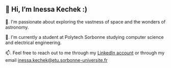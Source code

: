 ## 👋 Hi, I’m Inessa Kechek :)
👀. I'm passionate about exploring the vastness of space and the wonders of astronomy.

🌱. I'm currently a student at Polytech Sorbonne studying computer science and electrical engineering.

📫. Feel free to reach out to me through my [LinkedIn account](https://www.linkedin.com/in/inessa-kechek/) or through my email [inessa.kechek@etu.sorbonne-universite.fr](mailto:inessa.kechek@etu.sorbonne-universite.fr)

<!---
inessa-kch/inessa-kch is a ✨ special ✨ repository because its `README.md` (this file) appears on your GitHub profile.
You can click the Preview link to take a look at your changes.
- 👋 Hi, I’m @inessa-kch
- 👀 I’m interested in ...
- 🌱 I’m currently learning ...
- 💞️ I’m looking to collaborate on ...
- 📫 How to reach me ...
- 😄 Pronouns: ...
- ⚡ Fun fact: ...
--->
